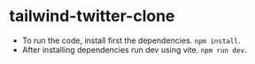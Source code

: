 # tailwind-twitter-clone
- To run the code, install first the dependencies.
`npm install`.
- After installing dependencies run dev using vite.
`npm run dev`.


